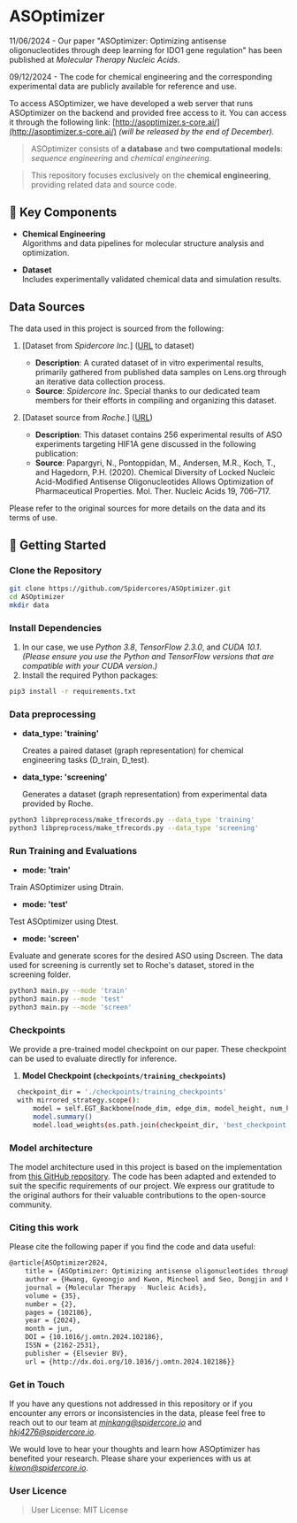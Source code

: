 # ASOptimizer

11/06/2024 - Our paper "ASOptimizer: Optimizing antisense oligonucleotides through deep learning for IDO1 gene regulation" has been published at *Molecular Therapy Nucleic Acids*.

09/12/2024 - The code for chemical engineering and the corresponding experimental data are publicly available for reference and use.

To access ASOptimizer, we have developed a web server that runs ASOptimizer on the backend and provided free access to it.
You can access it through the following link: [http://asoptimizer.s-core.ai/](http://asoptimizer.s-core.ai/) *(will be released by the end of December).*


> ASOptimizer consists of **a database** and **two computational models**: *sequence engineering* and *chemical engineering*.

> This repository focuses exclusively on the **chemical engineering**, providing related data and source code.

## 📂 Key Components

- **Chemical Engineering**  
  Algorithms and data pipelines for molecular structure analysis and optimization.

- **Dataset**  
  Includes experimentally validated chemical data and simulation results.

## Data Sources
The data used in this project is sourced from the following:

1. [Dataset from *Spidercore Inc.*] ([URL](https://github.com/Spidercores/ASOptimizer/tree/main/dataset) to dataset)  
   - **Description**: A curated dataset of in vitro experimental results, primarily gathered from published data samples on Lens.org through an iterative data collection process.
   - **Source**: *Spidercore Inc*. Special thanks to our dedicated team members for their efforts in compiling and organizing this dataset.  

2. [Dataset source from *Roche.*] ([URL](https://www.sciencedirect.com/science/article/pii/S2162253119304068))  
   - **Description**: This dataset contains 256 experimental results of ASO experiments targeting HIF1A gene discussed in the following publication:
   - **Source**: Papargyri, N., Pontoppidan, M., Andersen, M.R., Koch, T., and Hagedorn, P.H.
(2020). Chemical Diversity of Locked Nucleic Acid-Modified Antisense
Oligonucleotides Allows Optimization of Pharmaceutical Properties. Mol. Ther.
Nucleic Acids 19, 706–717.


Please refer to the original sources for more details on the data and its terms of use.

## 🚀 Getting Started

### Clone the Repository
```bash
git clone https://github.com/Spidercores/ASOptimizer.git
cd ASOptimizer
mkdir data
```

###  Install Dependencies
1. In our case, we use *Python 3.8*, *TensorFlow 2.3.0*, and *CUDA 10.1*. 
*(Please ensure you use the Python and TensorFlow versions that are compatible with your CUDA version.)*
2. Install the required Python packages:

```bash
pip3 install -r requirements.txt
```

### Data preprocessing
- **data_type: 'training'**

  Creates a paired dataset (graph representation) for chemical engineering tasks (D_train, D_test).

- **data_type: 'screening'**
  
  Generates a dataset (graph representation) from experimental data provided by Roche.
  
```bash
python3 libpreprocess/make_tfrecords.py --data_type 'training'
python3 libpreprocess/make_tfrecords.py --data_type 'screening'
```

### Run Training and Evaluations

- **mode: 'train'**

Train ASOptimizer using Dtrain.

- **mode: 'test'**

Test ASOptimizer using Dtest.

- **mode: 'screen'**

Evaluate and generate scores for the desired ASO using Dscreen. The data used for screening is currently set to Roche's dataset, stored in the screening folder.

```bash
python3 main.py --mode 'train'
python3 main.py --mode 'test'
python3 main.py --mode 'screen'
```

### Checkpoints
We provide a pre-trained model checkpoint on our paper. These checkpoint can be used to evaluate directly for inference.  

1. **Model Checkpoint (`checkpoints/training_checkpoints`)**  
```bash
  checkpoint_dir = './checkpoints/training_checkpoints'
  with mirrored_strategy.scope():
      model = self.EGT_Backbone(node_dim, edge_dim, model_height, num_head, num_vnode,max_length)
      model.summary()
      model.load_weights(os.path.join(checkpoint_dir, 'best_checkpoint'))
```

### Model architecture

The model architecture used in this project is based on the implementation from [this GitHub repository](https://github.com/shamim-hussain/egt). The code has been adapted and extended to suit the specific requirements of our project.
We express our gratitude to the original authors for their valuable contributions to the open-source community.

### Citing this work
Please cite the following paper if you find the code and data useful:
```bash
@article{ASOptimizer2024, 
    title = {ASOptimizer: Optimizing antisense oligonucleotides through deep learning for IDO1 gene regulation}, 
    author = {Hwang, Gyeongjo and Kwon, Mincheol and Seo, Dongjin and Kim, Dae Hoon and Lee, Daehwan and Lee, Kiwon and Kim, Eunyoung and Kang, Mingeun and Ryu, Jin-Hyeob}, 
    journal = {Molecular Therapy - Nucleic Acids}, 
    volume = {35}, 
    number = {2}, 
    pages = {102186}, 
    year = {2024}, 
    month = jun, 
    DOI = {10.1016/j.omtn.2024.102186}, 
    ISSN = {2162-2531}, 
    publisher = {Elsevier BV}, 
    url = {http://dx.doi.org/10.1016/j.omtn.2024.102186}}   
```

### Get in Touch
If you have any questions not addressed in this repository or if you encounter any errors or inconsistencies in the data, please feel free to reach out to our team at *minkang@spidercore.io* and *hkj4276@spidercore.io*.

We would love to hear your thoughts and learn how ASOptimizer has benefited your research. Please share your experiences with us at *kiwon@spidercore.io*.

### User Licence
> User License: MIT License